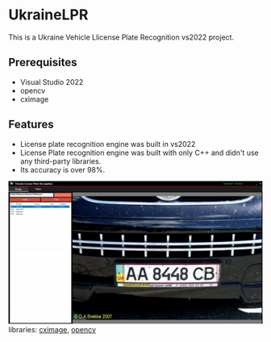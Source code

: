 # UkraineLPR
 This is a Ukraine Vehicle Llicense Plate Recognition vs2022 project.

 ## Prerequisites
- Visual Studio 2022
- opencv
- cximage


## Features

- License plate recognition engine was built in vs2022
- License Plate recognition engine was built with only C++ and didn't use any third-party libraries.
- Its accuracy is over 98%.

![more5](images/screenshot.jpg)
libraries: [cximage](https://drive.google.com/file/d/1ahYBPg9rfPLqNGo8fVNx8xhYIDmN0Gon/view?usp=sharing), [opencv](https://drive.google.com/file/d/1MkOHIH-wgIWSPXIwnxFhYd942zaEWBdz/view?usp=sharing)